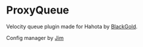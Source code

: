 # ProxyQueue


Velocity queue plugin made for Hahota by [BlackGold](https://github.com/Omar0Gamal).

Config manager by [Jim](https://github.com/JLyne)
